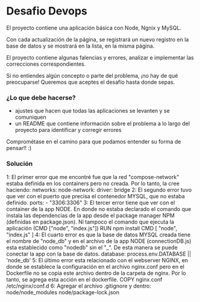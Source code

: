 # Desafio Devops

El proyecto contiene una aplicación básica con Node, Ngnix y MySQL.

Con cada actualización de la página, se registrará un nuevo registro en la base de datos y se mostrará en la lista, en la misma página.

El proyecto contiene algunas falencias y errores, analizar e implementar las correcciones correspondientes.

Si no entiendes algún concepto o parte del problema, ¡no hay de qué preocuparse! Queremos que aceptes el desafío hasta donde sepas.

### ¿Lo que debe hacerse? ### 

 - ajustes que hacen que todas las aplicaciones se levanten y se comuniquen
 - un README que contiene información sobre el problema a lo largo del proyecto para identificar y corregir errores

Comprométase en el camino para que podamos entender su forma de pensar!! :)

### Solución
1: El primer error que me encontré fue que la red "compose-network" estaba definida en los containers pero no creada. Por lo tanto, la cree haciendo:
    networks:
        node-network:
            driver: bridge
2: El segundo error tuvo que ver con el puerto que precisa el contenedor MYSQL, que no estaba definido.
    ports:
        - "3306:3306"
3: El tercer error tiene que ver con el container de la app NODE. En donde no estaba declarado el comando que instala las dependencias de la app desde el package manager NPM (definidas en package.json).
Ni tampoco el comando que ejecuta la aplicación (CMD ["node", "index.js"])
    RUN npm install
    CMD [ "node", "index.js" ]
4: El cuarto error es que la base de datos MYSQL creada tiene el nombre de "node_db" y en el archivo de la app NODE (connectionDB.js) esta establecido como "nodedb" sin el "_". De esta manera se puede conectar la app con la base de datos.
    database: process.env.DATABASE || 'node_db'
5: El último error esta relacionado con el webserver NGINX, en donde se establece la configuración en el archivo nginx.conf pero en el Dockerfile no se copia este archivo dentro de la carpeta de nginx. Por lo tanto, se agrega esta acción en el dockerfile.
    COPY nginx.conf /etc/nginx/conf.d
6: Agregar el archivo .gitignore y dentro:
    node/node_modules
    node/package-lock.json


 
  